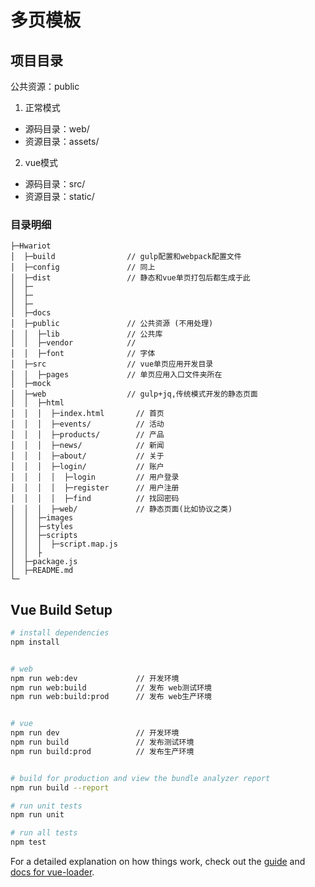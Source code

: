 # 多页模板


## 项目目录

公共资源：public

1. 正常模式
 - 源码目录：web/
 - 资源目录：assets/


2. vue模式
 - 源码目录：src/
 - 资源目录：static/


### 目录明细

 ```
├─Hwariot
│  ├─build                // gulp配置和webpack配置文件
│  ├─config               // 同上
│  ├─dist                 // 静态和vue单页打包后都生成于此
│  ├─
│  ├─
│  ├─
│  ├─docs
│  ├─public               // 公共资源 (不用处理)
│  │  ├─lib               // 公共库
│  │  ├─vendor            //
│  │  ├─font              // 字体
│  ├─src                  // vue单页应用开发目录
│  │  ├─pages             // 单页应用入口文件夹所在
│  ├─mock
│  ├─web                  // gulp+jq,传统模式开发的静态页面
│  │  ├─html
│  │  │  ├─index.html       // 首页
│  │  │  ├─events/          // 活动
│  │  │  ├─products/        // 产品
│  │  │  ├─news/            // 新闻
│  │  │  ├─about/           // 关于
│  │  │  ├─login/           // 账户
│  │  │  │  ├─login         // 用户登录
│  │  │  │  ├─register      // 用户注册
│  │  │  │  ├─find          // 找回密码
│  │  │  ├─web/             // 静态页面(比如协议之类)
│  │  ├─images
│  │  ├─styles
│  │  ├─scripts
│  │  │  ├─script.map.js
│  │  ├
│  ├─package.js
│  ├─README.md
└─
 ```


## Vue Build Setup

``` bash
# install dependencies
npm install


# web
npm run web:dev             // 开发环境
npm run web:build           // 发布 web测试环境
npm run web:build:prod      // 发布 web生产环境


# vue
npm run dev                 // 开发环境
npm run build               // 发布测试环境
npm run build:prod          // 发布生产环境


# build for production and view the bundle analyzer report
npm run build --report

# run unit tests
npm run unit

# run all tests
npm test
```

For a detailed explanation on how things work, check out the [guide](http://vuejs-templates.github.io/webpack/) and [docs for vue-loader](http://vuejs.github.io/vue-loader).

